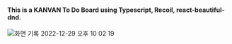 #### This is a KANVAN To Do Board using Typescript, Recoil, react-beautiful-dnd.
![화면 기록 2022-12-29 오후 10 02 19](https://user-images.githubusercontent.com/48711263/209954997-26ea287e-e2fb-473b-a00f-ae3fca240ce9.gif)
